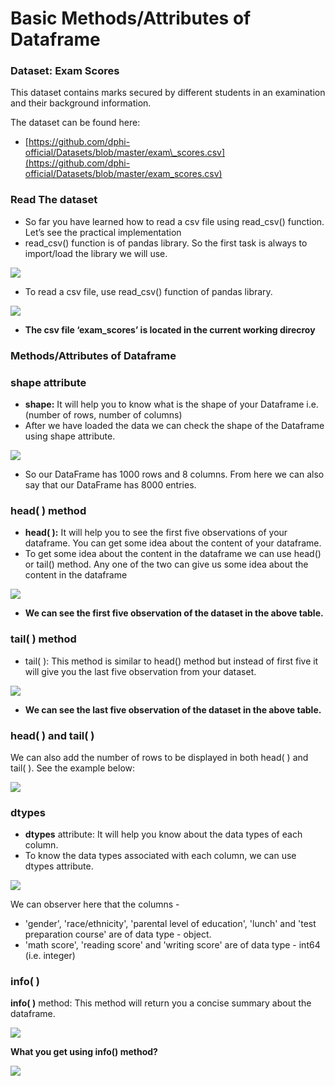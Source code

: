 # Basic Methods/Attributes of Dataframe

### Dataset: **Exam Scores**

This dataset contains marks secured by different students in an examination and their background information.

The dataset can be found here:

* [https://github.com/dphi-official/Datasets/blob/master/exam\_scores.csv](https://github.com/dphi-official/Datasets/blob/master/exam_scores.csv)

### Read The dataset

* So far you have learned how to read a csv file using read\_csv\(\) function. Let’s see the practical implementation 
* read\_csv\(\) function is of pandas library. So the first task is always to import/load the library we will use.

![](https://lh3.googleusercontent.com/Be5ivZsR1riNs5TejDCQ6P0dbDqnW1NveYYI0185tl1YIivBpmaR8QlctneE6lbnB8oAFbOu1AwfNY2VvxbEXBPXX2Iu-q4mcieDCb3W9dO9ROvY2Gs1aeFTan3U4eDzMV-0zUVa50g=s0)

* To read a csv file, use read\_csv\(\) function of pandas library.

![](https://lh3.googleusercontent.com/HE0InvGdoZRT95wPdMPh3CPEA4TpJ8RjUmVHIcMGVEF76HmAq2yIOZEoRtpvhU0SwYQXQVudX75Z92VNp9XfrnaEf_SmAqRe_vFQa8SYYfZDdGrdR9-OKb08xuQldO8ikgP_mOvqbLA=s0)

* **The csv file ‘exam\_scores’ is located in the current working direcroy** 

### **Methods/Attributes of Dataframe**

### **shape attribute**

* **shape:** It will help you to know what is the shape of your Dataframe i.e. \(number of rows, number of columns\) 
* After we have loaded the data we can check the shape of the Dataframe using shape attribute.

![](https://lh5.googleusercontent.com/JQKETs8xI5ew9lbgmBetB_7coZXqD-pMtMljCwl-LWHg6C4f9wiukJzhzQohshvY5ld4oI0yotsFuB9nxowMmyFq5K0u12TGl7OIoqcDUStDHlSJx2KAnaXY_G4vVghlYvzrJe6g23c=s0)

* So our DataFrame has 1000 rows and 8 columns. From here we can also say that our DataFrame has 8000 entries.

### **head\( \) method**

* **head\( \):** It will help you to see the first five observations of your dataframe. You can get some idea about the content of your dataframe.
* To get some idea about the content in the dataframe we can use head\(\) or tail\(\) method. Any one of the two can give us some idea about the content in the dataframe

![](https://lh6.googleusercontent.com/TTxLUzl4C1Q3D9nX_rCJ8AEUfNs0ObIJ2_K4OrUMj87FO2mhgr5X2REqmjvvqF53mL2dCTEYd1bijP6qPR3xErtPxyQBOcdp61lw1-_fa88waODsSzI_iyJ-LeaNDXIofF0iqhFF0ug=s0)

* **We can see the first five observation of the dataset in the above table.** 

### tail\( \) method

* tail\( \): This method is similar to head\(\) method but instead of first five it will give you the last five observation from your dataset.

![](https://lh4.googleusercontent.com/9RqHr80vOxR5HyOx36bODVEDEYjBAnNsyH7Vyj34FMKAaVADOZFAKKI-aYjtBcoeCCtMdbeokEWdz0z6MM3Vqmh6v7XmXRChJkCx8uaYZ0GnvgH2_g4x8082fEm-ZAlnEaMsJGwRAVQ=s0)

* **We can see the last five observation of the dataset in the above table.**

### **head\( \) and tail\( \)**

We can also add the number of rows to be displayed in both head\( \) and tail\( \). See the example below:

![](https://lh3.googleusercontent.com/JDwD3GwrukYliNTysIoTn2Z0TU7yxVulWfeb3EE8Wkp68koXGifZhDPyVpfXhXczN-g65Y35S0zxeilRJnL2Dx3LTAkQ6OvaBK5sExUoaJ5Wp138pB2DOEm7aM9pRvDY7QVxfl2YVuE=s0)

### **dtypes**

* **dtypes** attribute: It will help you know about the data types of each column.
* To know the data types associated with each column, we can use dtypes attribute.

![](https://lh6.googleusercontent.com/yfqHtjHRX9Scz2WijVGY4oH8-VkA86nixuaxRwd_CZaJ_IKdHHvYVQOuOiY-b6u69LD5MwcSqsngoms1BhlJ-oU6mzrYkDhZR2hOs2cVjOiHtLn7WsMMZCZnVyMi1BtDORi1idyf_Uw=s0)

We can observer here that the columns -

* 'gender', 'race/ethnicity', 'parental level of education', 'lunch' and 'test preparation course' are of data type - object.
* 'math score', 'reading score' and 'writing score' are of data type - int64 \(i.e. integer\)

### **info\( \)**

**info\( \)** method: This method will return you a concise summary about the dataframe.

![](https://lh3.googleusercontent.com/DV6WVYHkAefZm0_Y1ymiJFv8nKxtn5IjzqIBui8qWWK5keLCilICBHOFCDrIqtC0ap0RmQkM-KD9nqasGMTi6MNZP_BkeKuoSdol3Gl-f6cMk9PfHSu6frAHNQFI7w-npr8AxgZJt-o=s0)

**What you get using info\(\) method?**  


![](https://lh4.googleusercontent.com/4jkEtqfx1y4vBLI9lYDfkwER5IPvAdU6RowNVKf376E8b-WhA-FgNCG9TL4nUQ6ogWe1LT-RN3KEwhUOfm1KmDij9tMgWGRUrQrUxDyIMTiuQgzOOQPb3VoZs4c9yUL5cOWU5Jd_18w=s0)

